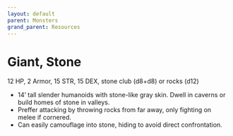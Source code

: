 ```yaml
---
layout: default
parent: Monsters
grand_parent: Resources
---
```


# Giant, Stone

12 HP, 2 Armor, 15 STR, 15 DEX, stone club (d8+d8) or rocks (d12)

- 14’ tall slender humanoids with stone-like gray skin.   Dwell in caverns or build homes of stone in valleys.
- Preffer attacking by throwing rocks from far away, only fighting on melee if cornered.
- Can easily camouflage into stone, hiding to avoid direct confrontation.
